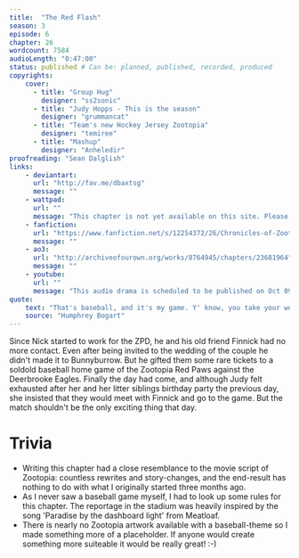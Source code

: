 ```yaml
---
title:  "The Red Flash"
season: 3
episode: 6
chapter: 26
wordcount: 7584
audioLength: "0:47:00"
status: published # Can be: planned, published, recorded, produced
copyrights:
    cover:
      - title: "Group Hug"
        designer: "ss2sonic"
      - title: "Judy Hopps - This is the season"
        designer: "grummancat"
      - title: "Team's new Hockey Jersey Zootopia"
        designer: "temiree"
      - title: "Mashup"
        designer: "Anheledir"
proofreading: "Sean Dalglish"
links:
    - deviantart:
      url: "http://fav.me/dbaxtsg"
      message: ""
    - wattpad:
      url: ""
      message: "This chapter is not yet available on this site. Please choose another hoster!"
    - fanfiction:
      url: "https://www.fanfiction.net/s/12254372/26/Chronicles-of-Zootopia"
      message: ""
    - ao3:
      url: "http://archiveofourown.org/works/8764945/chapters/23681964"
      message: ""
    - youtube:
      url: ""
      message: "This audio drama is scheduled to be published on Oct 09, 2017!"
quote:
    text: "That's baseball, and it's my game. Y' know, you take your worries to the game, and you leave 'em there. You yell like crazy for your guys. It's good for your lungs, gives you a lift, and nobody calls the cops. Pretty girls, lots of 'em."
    source: "Humphrey Bogart"
---
```

Since Nick started to work for the ZPD, he and his old friend Finnick had no more contact. Even after being invited to the wedding of the couple he didn't made it to Bunnyburrow. But he gifted them some rare tickets to a soldold baseball home game of the Zootopia Red Paws against the Deerbrooke Eagles. Finally the day had come, and although Judy felt exhausted after her and her litter siblings birthday party the previous day, she insisted that they would meet with Finnick and go to the game. But the match shouldn't be the only exciting thing that day.

# Trivia
- Writing this chapter had a close resemblance to the movie script of Zootopia: countless rewrites and story-changes, and the end-result has nothing to do with what I originally started three months ago.
- As I never saw a baseball game myself, I had to look up some rules for this chapter. The reportage in the stadium was heavily inspired by the song 'Paradise by the dashboard light' from Meatloaf.
- There is nearly no Zootopia artwork available with a baseball-theme so I made something more of a placeholder. If anyone would create something more suiteable it would be really great! :-)